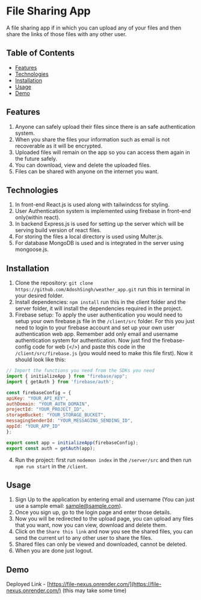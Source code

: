 # File Sharing App

A file sharing app if in which you can upload any of your files and then share the links of those files with any other user.

## Table of Contents

- [Features](#features)
- [Technologies](#technologies)
- [Installation](#installation)
- [Usage](#usage)
- [Demo](#demo)

## Features

1. Anyone can safely upload their files since there is an safe authentication system.
2. When you share the files your information such as email is not recoverable as it will be encrypted.
3. Uploaded files will remain on the app so you can access them again in the future safely.
4. You can download, view and delete the uploaded files.
5. Files can be shared with anyone on the internet you want.

## Technologies

1. In front-end React.js is used along with tailwindcss for styling.
2. User Authentication system is implemented using firebase in front-end only(within react).
3. In backend Express.js is used for setting up the server which will be serving build version of react files.
4. For storing the files a local directory is used using Multer.js.
5. For database MongoDB is used and is integrated in the server using mongoose.js.

## Installation

1. Clone the repository: `git clone  https://github.com/AdoshSingh/weather_app.git` run this in terminal in your desired folder.
2. Install dependencies: `npm install` run this in the client folder and the server folder, it will install the dependencies required in the project.
3. Firebase setup: To apply the user authentication you would need to setup your own firebase.js file in the `/client/src` folder. For this you just need to login to your firebase account and set up your own user authentication web app. Remember add only email and username authentication system for authentication. Now just find the firebase-config code for web (</>) and paste this code in the `/client/src/firebase.js` (you would need to make this file first). Now it should look like this:
   
```javascript
// Import the functions you need from the SDKs you need
import { initializeApp } from "firebase/app";
import { getAuth } from 'firebase/auth';

const firebaseConfig = {
apiKey: "YOUR_API_KEY",
authDomain: "YOUR_AUTH_DOMAIN",
projectId: "YOUR_PROJECT_ID",
storageBucket: "YOUR_STORAGE_BUCKET",
messagingSenderId: "YOUR_MESSAGING_SENDING_ID",
appId: "YOUR_APP_ID"
};

export const app = initializeApp(firebaseConfig);
export const auth = getAuth(app);
```
4. Run the project: first run `nodemon index` in the `/server/src` and then run `npm run start` in the `/client`.

## Usage

1. Sign Up to the application by entering email and username (You can just use a sample email: sample@sample.com).
2. Once you sign up, go to the login page and enter those details.
3. Now you will be redirected to the upload page, you can upload any files that you want, now you can view, download and delete them.
4. Click on the `Share this link` and now you see the shared files, you can send the current url to any other user to share the files.
5. Shared files can only be viewed and downloaded, cannot be deleted.
6. When you are done just logout.

## Demo

Deployed Link - [https://file-nexus.onrender.com/](https://file-nexus.onrender.com/) (this may take some time)

